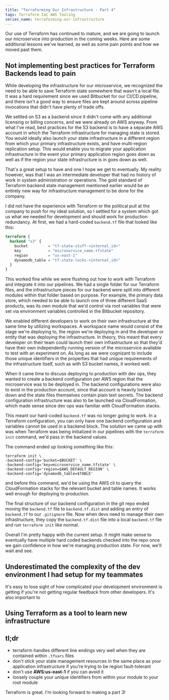 ```yaml
---
title: "Terraforming Our Infrastructure - Part 4"
tags: Terraform IaC AWS Tooling
series_name: terraforming-our-infrastructure
---
```


Our use of Terraform has continued to mature, and we are going to launch our microservice into production in the coming weeks. 
Here are some additional lessons we've learned, as well as some pain points and how we moved past them.

## Not implementing best practices for Terraform Backends lead to pain

While developing the infrastructure for our microservice, we recognized the need to be able to save Terraform state somewhere that wasn't a local file.
It was a hard requirement since we used Bitbucket for our CI/CD pipeline, and there isn't a good way to ensure files are kept around across pipeline invocations that didn't have plenty of trade offs.

We settled on S3 as a backend since it didn't come with any additional licensing or billing concerns, and we were already on AWS anyway.
From what I've read, best practices for the S3 backend is to have a separate AWS account in which the Terraform infrastructure for managing state is stored.
You would ideally also launch your state infrastructure in a different region from which your primary infrastructure exists, and have multi-region replication setup.
This would enable you to migrate your application infrastructure in the event your primary application region goes down as well as if the region your state infrastructure is in goes down as well.

That's a great setup to have and one I hope we get to eventually. 
My reality however, was that I was an intermediate developer that had no history of work in system administration or operations.
The gold standard of Terraform backend state management mentioned earlier would be an entirely new way for infrastructure management to be done for the company.

I did not have the experience with Terraform or the political pull at the company to push for my ideal solution, so I settled for a system which got us what we needed for development and should work for production redundancy.
At first, we had a hard-coded `backend.tf` file that looked like this:
```terraform
terraform {
  backend "s3" {
    bucket         = "tf-state-stuff-<internal_id>"
    key            = "microservice_name.tfstate"
    region         = "us-east-1"
    dynamodb_table = "tf-state-locks-<internal_id>"
  }
}
```

This worked fine while we were flushing out how to work with Terraform and integrate it into our pipelines. 
We had a single folder for our Terraform files, and the infrastructure pieces for our backend were split into different modules within that folder based on purpose. 
For example, the primary data store, which needed to be able to launch one of three different SaaS products, was its own module that we'd control via root variables that were set via environment variables controlled in the Bitbucket repository.

We enabled different developers to work on their own infrastructure at the same time by utilizing workspaces. 
A workspace name would consist of the stage we're deploying to, the region we're deploying in and the developer or entity that was deploying the infrastructure. 
In theory, this meant that every developer on their team could launch their own infrastructure so that they'd have their own independently running version of the microservice available to test with an experiment on. 
As long as we were cognizant to include those unique identifiers in the properties that had unique requirements of the infrastructure itself, such as with S3 bucket names, it worked well.

When it came time to discuss deploying to production with dev ops, they wanted to create a backend configuration per AWS region that the microservice was to be deployed in.
The backend configurations were also to exist in the production account, since that account is heavily locked down and the state files themselves contain plain text secrets.
The backend configuration infrastructure was also to be launched via CloudFormation, which made sense since dev ops was familiar with CloudFormation stacks.  

This meant our hard-coded `backend.tf` was no longer going to work. 
In a Terraform configuration, you can only have one backend configuration and variables cannot be used in a backend block.
The solution we came up with was when Terraform was being initialized in our pipelines with the `terraform init` command, we'd pass in the backend values.

The command ended up looking something like this:
```
terraform init \
-backend-config='bucket=$BUCKET' \
-backend-config='key=microservice_name.tfstate' \
-backend-config='region=$AWS_DEFAULT_REGION' \
-backend-config='dynamodb_table=$TABLE'
```
and before this command, we'd be using the AWS cli to query the CloudFormation stacks for the relevant bucket and table names.
It works well enough for deploying to production.

The final structure of our backend configuration in the git repo ended moving the `backend.tf` file to `backend.tf.dist` and adding an entry of `backend.tf` to our `.gitignore` file.
Now when devs need to manage their own infrastructure, they copy the `backend.tf.dist` file into a local `backend.tf` file and run `terraform init` like normal.

Overall I'm pretty happy with the current setup.
It might make sense to eventually have multiple hard coded backends checked into the repo once we gain confidence in how we're managing production state.
For now, we'll wait and see.

## Underestimated the complexity of the dev environment I had setup for my teammates

It's easy to lose sight of how complicated your development environment is getting if you're not getting regular feedback from other developers.
It's also important to 

## Using Terraform as a tool to learn new infrastructure 

## tl;dr

* terraform handles different line endings very well when they are contained within `.tfvars` files
* don't stick your state management resources in the same place as your application infrastructure if you're trying to be region fault-tolerant
* don't use **AWS:us-east-1** if you can avoid it
* loosely couple your unique identifiers from within your module to your root module

Terraform is great.
I'm looking forward to making a part 3!
